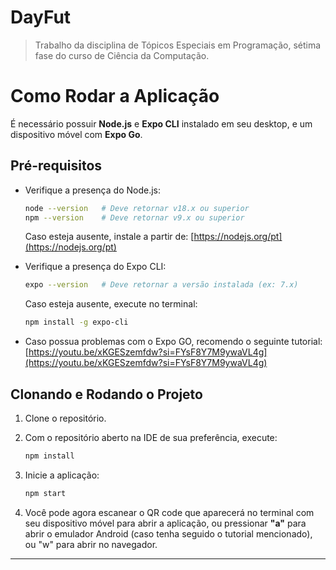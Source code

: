 # DayFut
> Trabalho da disciplina de Tópicos Especiais em Programação, sétima fase do curso de Ciência da Computação.
> 
# Como Rodar a Aplicação

É necessário possuir **Node.js** e **Expo CLI** instalado em seu desktop, e um dispositivo móvel com **Expo Go**.

## Pré-requisitos

- Verifique a presença do Node.js:
  ```bash
  node --version   # Deve retornar v18.x ou superior
  npm --version    # Deve retornar v9.x ou superior
  ```
  Caso esteja ausente, instale a partir de: [https://nodejs.org/pt](https://nodejs.org/pt)

- Verifique a presença do Expo CLI:
  ```bash
  expo --version   # Deve retornar a versão instalada (ex: 7.x)
  ```
  Caso esteja ausente, execute no terminal:
  ```bash
  npm install -g expo-cli
  ```

- Caso possua problemas com o Expo GO, recomendo o seguinte tutorial:  
  [https://youtu.be/xKGESzemfdw?si=FYsF8Y7M9ywaVL4g](https://youtu.be/xKGESzemfdw?si=FYsF8Y7M9ywaVL4g)

## Clonando e Rodando o Projeto

1. Clone o repositório.
2. Com o repositório aberto na IDE de sua preferência, execute:
   ```bash
   npm install
   ```
3. Inicie a aplicação:
   ```bash
   npm start
   ```

4. Você pode agora escanear o QR code que aparecerá no terminal com seu dispositivo móvel para abrir a aplicação, ou pressionar **"a"** para abrir o emulador Android (caso tenha seguido o tutorial mencionado), ou "w" para abrir no navegador.

---

